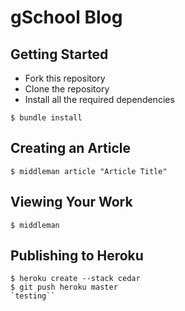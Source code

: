 # gSchool Blog


## Getting Started

* Fork this repository
* Clone the repository
* Install all the required dependencies

```
$ bundle install
```

## Creating an Article

```
$ middleman article "Article Title"
```

## Viewing Your Work

```
$ middleman
```

## Publishing to Heroku

```
$ heroku create --stack cedar
$ git push heroku master
`testing``